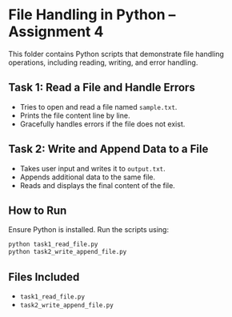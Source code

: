 # File Handling in Python – Assignment 4

This folder contains Python scripts that demonstrate file handling operations, including reading, writing, and error handling.

## Task 1: Read a File and Handle Errors
- Tries to open and read a file named `sample.txt`.
- Prints the file content line by line.
- Gracefully handles errors if the file does not exist.

## Task 2: Write and Append Data to a File
- Takes user input and writes it to `output.txt`.
- Appends additional data to the same file.
- Reads and displays the final content of the file.

## How to Run
Ensure Python is installed. Run the scripts using:

```bash
python task1_read_file.py
python task2_write_append_file.py
```

## Files Included
- `task1_read_file.py`
- `task2_write_append_file.py`
